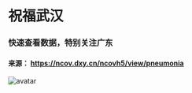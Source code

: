 # 祝福武汉

### 快速查看数据，特别关注广东
#### 来源： https://ncov.dxy.cn/ncovh5/view/pneumonia

![avatar](https://img1.dxycdn.com/2020/0203/561/3394511511061134801-135.png)
